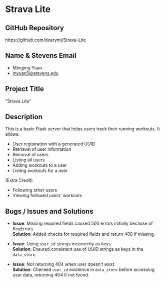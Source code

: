 # Strava Lite

## GitHub Repository
https://github.com/dearymj/Strava-Lite

## Name & Stevens Email
- Mingjing Yuan. 
- myuan5@stevens.edu

## Project Title
"Strava Lite"

## Description
This is a basic Flask server that helps users track their running workouts. It allows:
- User registration with a generated UUID
- Retrieval of user information
- Removal of users
- Listing all users
- Adding workouts to a user
- Listing workouts for a user

(Extra Credit)
- Following other users
- Viewing followed users’ workouts

## Bugs / Issues and Solutions
- **Issue**: Missing required fields caused 500 errors initially because of KeyErrors.  
  **Solution**: Added checks for required fields and return 400 if missing.
  
- **Issue**: Using `user_id` strings incorrectly as keys.  
  **Solution**: Ensured consistent use of UUID strings as keys in the `data_store`.

- **Issue**: Not returning 404 when user doesn't exist.  
  **Solution**: Checked `user_id` existence in `data_store` before accessing user data, returning 404 if not found.
